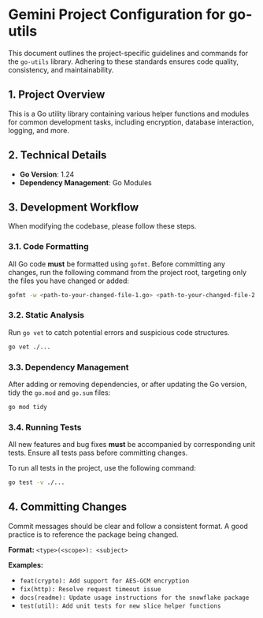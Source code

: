 # Gemini Project Configuration for go-utils

This document outlines the project-specific guidelines and commands for the `go-utils` library. Adhering to these standards ensures code quality, consistency, and maintainability.

## 1. Project Overview

This is a Go utility library containing various helper functions and modules for common development tasks, including encryption, database interaction, logging, and more.

## 2. Technical Details

- **Go Version**: 1.24
- **Dependency Management**: Go Modules

## 3. Development Workflow

When modifying the codebase, please follow these steps.

### 3.1. Code Formatting

All Go code **must** be formatted using `gofmt`. Before committing any changes, run the following command from the project root, targeting only the files you have changed or added:

```bash
gofmt -w <path-to-your-changed-file-1.go> <path-to-your-changed-file-2.go>
```

### 3.2. Static Analysis

Run `go vet` to catch potential errors and suspicious code structures.

```bash
go vet ./...
```

### 3.3. Dependency Management

After adding or removing dependencies, or after updating the Go version, tidy the `go.mod` and `go.sum` files:

```bash
go mod tidy
```

### 3.4. Running Tests

All new features and bug fixes **must** be accompanied by corresponding unit tests. Ensure all tests pass before committing changes.

To run all tests in the project, use the following command:

```bash
go test -v ./...
```

## 4. Committing Changes

Commit messages should be clear and follow a consistent format. A good practice is to reference the package being changed.

**Format:**
`<type>(<scope>): <subject>`

**Examples:**

- `feat(crypto): Add support for AES-GCM encryption`
- `fix(http): Resolve request timeout issue`
- `docs(readme): Update usage instructions for the snowflake package`
- `test(util): Add unit tests for new slice helper functions`
